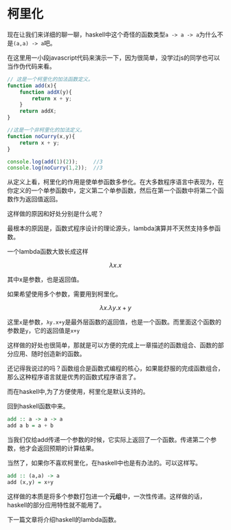 # 柯里化

现在让我们来详细的聊一聊，haskell中这个奇怪的函数类型`a -> a -> a`为什么不是`(a,a) -> a`吧。

在这里用一小段javascript代码来演示一下，因为很简单，没学过js的同学也可以当作伪代码来看。

```javascript
// 这是一个柯里化的加法函数定义。
function add(x){
    function addX(y){
        return x + y;
    }
    return addX;
}

//这是一个非柯里化的加法定义。
function noCurry(x,y){
    return x + y;
}

console.log(add(1)(2));     //3
console.log(noCurry(1,2));  //3
```

从定义上看，柯里化的作用是使单参函数多参化。在大多数程序语言中表现为，在你定义的一个单参函数中，定义第二个单参函数，然后在第一个函数中将第二个函数作为返回值返回。

这样做的原因和好处分别是什么呢？

最根本的原因是，函数式程序设计的理论源头，lambda演算并不天然支持多参函数。

一个lambda函数大致长成这样

$$
λx.x
$$

其中x是参数，也是返回值。

如果希望使用多个参数，需要用到柯里化。

$$
λx.λy.x + y
$$

这里`x`是参数，`λy.x+y`是最外层函数的返回值，也是一个函数。而里面这个函数的参数是`y`，它的返回值是`x+y`

这样做的好处也很简单，那就是可以方便的完成上一章描述的函数组合、函数的部分应用、随时创造新的函数。

还记得我说过的吗？函数组合是函数式编程的核心，如果能舒服的完成函数组合，那么这种程序语言就是优秀的函数式程序语言了。

而在haskell中,为了方便使用，柯里化是默认支持的。

回到haskell函数中来。

```haskell
add :: a -> a -> a
add a b = a + b
```

当我们仅给add传递一个参数的时候，它实际上返回了一个函数。传递第二个参数，他才会返回预期的计算结果。

当然了，如果你不喜欢柯里化，在haskell中也是有办法的。可以这样写。

```haskell
add :: (a,a) -> a
add (x,y) = x+y
```

这样做的本质是将多个参数打包进一个**元组**中，一次性传递。这样做的话，haskell的部分应用特性就不能用了。 

下一篇文章将介绍haskell的lambda函数。